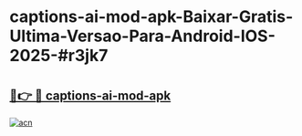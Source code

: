 # captions-ai-mod-apk-Baixar-Gratis-Ultima-Versao-Para-Android-IOS-2025-#r3jk7

# <h2><a href="https://ainizakaria.my?title=captions-ai-mod-apk&ref=25M">🔗👉 🔴 captions-ai-mod-apk</a></h2>

[![acn](https://github.com/user-attachments/assets/0f9c940e-d8b0-45ae-aac7-cd30a18b3e1c)](https://ainizakaria.my?title=captions-ai-mod-apk&ref=25M)

